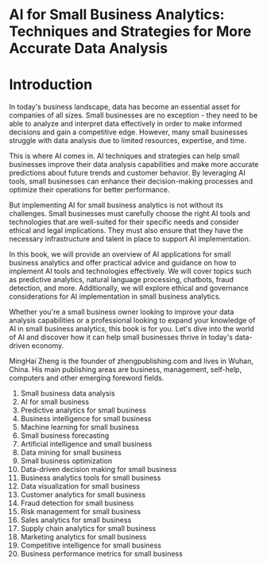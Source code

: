 # AI for Small Business Analytics: Techniques and Strategies for More Accurate Data Analysis

# Introduction

In today's business landscape, data has become an essential asset for companies of all sizes. Small businesses are no exception - they need to be able to analyze and interpret data effectively in order to make informed decisions and gain a competitive edge. However, many small businesses struggle with data analysis due to limited resources, expertise, and time.

This is where AI comes in. AI techniques and strategies can help small businesses improve their data analysis capabilities and make more accurate predictions about future trends and customer behavior. By leveraging AI tools, small businesses can enhance their decision-making processes and optimize their operations for better performance.

But implementing AI for small business analytics is not without its challenges. Small businesses must carefully choose the right AI tools and technologies that are well-suited for their specific needs and consider ethical and legal implications. They must also ensure that they have the necessary infrastructure and talent in place to support AI implementation.

In this book, we will provide an overview of AI applications for small business analytics and offer practical advice and guidance on how to implement AI tools and technologies effectively. We will cover topics such as predictive analytics, natural language processing, chatbots, fraud detection, and more. Additionally, we will explore ethical and governance considerations for AI implementation in small business analytics.

Whether you're a small business owner looking to improve your data analysis capabilities or a professional looking to expand your knowledge of AI in small business analytics, this book is for you. Let's dive into the world of AI and discover how it can help small businesses thrive in today's data-driven economy.

MingHai Zheng is the founder of zhengpublishing.com and lives in Wuhan, China. His main publishing areas are business, management, self-help, computers and other emerging foreword fields.



1. Small business data analysis
2. AI for small business
3. Predictive analytics for small business
4. Business intelligence for small business
5. Machine learning for small business
6. Small business forecasting
7. Artificial intelligence and small business
8. Data mining for small business
9. Small business optimization
10. Data-driven decision making for small business
11. Business analytics tools for small business
12. Data visualization for small business
13. Customer analytics for small business
14. Fraud detection for small business
15. Risk management for small business
16. Sales analytics for small business
17. Supply chain analytics for small business
18. Marketing analytics for small business
19. Competitive intelligence for small business
20. Business performance metrics for small business

